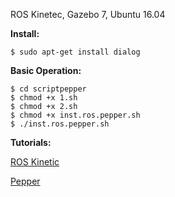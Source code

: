 ROS Kinetec, Gazebo 7, Ubuntu 16.04 


**Install:**
``` 
$ sudo apt-get install dialog
```

**Basic Operation:**
```
$ cd scriptpepper
$ chmod +x 1.sh
$ chmod +x 2.sh
$ chmod +x inst.ros.pepper.sh
$ ./inst.ros.pepper.sh
```

**Tutorials:**

[ROS Kinetic](https://www.youtube.com/watch?v=LtHeyCBAE-8)

[Pepper](https://www.youtube.com/watch?v=toLx_NlV4kA)
